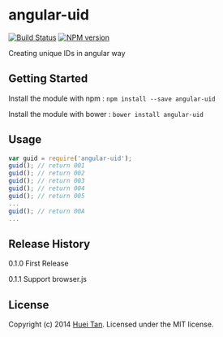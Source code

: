 # angular-uid 
[![Build Status](https://travis-ci.org/easy-node/angular-uid.svg?branch=v0.1.0)](https://travis-ci.org/easy-node/angular-uid)
[![NPM version](https://badge.fury.io/js/angular-uid.svg)](http://badge.fury.io/js/angular-uid)

Creating unique IDs in angular way

## Getting Started
Install the module with npm : `npm install --save angular-uid`

Install the module with bower : ` bower install angular-uid `

## Usage
```javascript
var guid = require('angular-uid');
guid(); // return 001
guid(); // return 002
guid(); // return 003
guid(); // return 004
guid(); // return 005
...
guid(); // return 00A
...
```

## Release History
0.1.0 First Release

0.1.1 Support browser.js

## License
Copyright (c) 2014 [Huei Tan](https://github.com/huei90). Licensed under the MIT license.
